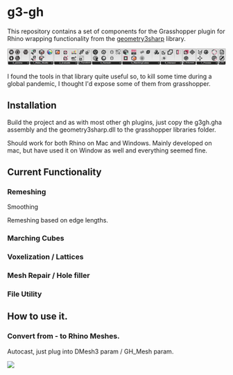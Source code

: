 # g3-gh
This repository contains a set of components for the Grasshopper plugin for Rhino wrapping functionality from the [geometry3sharp](https://github.com/gradientspace/geometry3Sharp) library.

![](https://github.com/joelhi/g3-gh/blob/main/src/media/toolbar.png)

I found the tools in that library quite useful so, to kill some time during a global pandemic, I thought I'd expose some of them from grasshopper. 

## Installation

Build the project and as with most other gh plugins, just copy the g3gh.gha assembly and the geometry3sharp.dll to the grasshopper libraries folder.

Should work for both Rhino on Mac and Windows. Mainly developed on mac, but have used it on Window as well and everything seemed fine.

## Current Functionality

### Remeshing

Smoothing

Remeshing based on edge lengths.

### Marching Cubes

### Voxelization / Lattices

### Mesh Repair / Hole filler

### File Utility

## How to use it.

### Convert from - to Rhino Meshes.

Autocast, just plug into DMesh3 param / GH_Mesh param.

![](https://github.com/joelhi/g3-gh/blob/main/src/media/cast.png)









